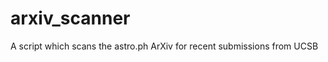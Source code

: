 arxiv_scanner
=============

A script which scans the astro.ph ArXiv for recent submissions from UCSB
